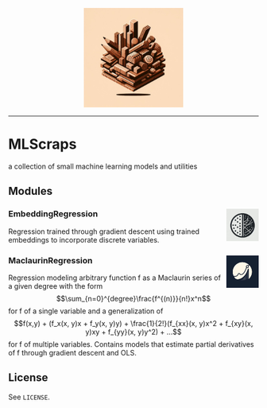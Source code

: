 <p align="center"><img src="https://github.com/nathanbronson/MLScraps/blob/main/logo.jpg?raw=true" alt="logo" width="200"/></p>

_____
# MLScraps
a collection of small machine learning models and utilities

## Modules

### EmbeddingRegression <img align="right" src="https://github.com/nathanbronson/MLScraps/blob/main/EmbeddingRegression/logo.jpg?raw=true" alt="logo" width="65"/>
Regression trained through gradient descent using trained embeddings to incorporate discrete variables.

### MaclaurinRegression <img align="right" src="https://github.com/nathanbronson/MLScraps/blob/main/MaclaurinRegression/logo.jpg?raw=true" alt="logo" width="65"/>
Regression modeling arbitrary function f as a Maclaurin series of a given degree with the form $$\sum_{n=0}^{degree}\frac{f^{(n)}}{n!}x^n$$ for f of a single variable and a generalization of $$f(x,y) + (f_x(x, y)x + f_y(x, y)y) + \frac{1}{2!}(f_{xx}(x, y)x^2 + f_{xy}(x, y)xy + f_{yy}(x, y)y^2) + ...$$ for f of multiple variables. Contains models that estimate partial derivatives of f through gradient descent and OLS. 

## License
See `LICENSE`.
